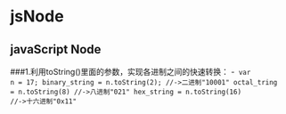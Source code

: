 # jsNode
## javaScript Node

###1.利用toString()里面的参数，实现各进制之间的快速转换：
-<code>
var n = 17;
binary_string = n.toString(2);
//->二进制"10001"
octal_tring = n.toString(8)
//->八进制"021"
hex_string = n.toString(16)
//->十六进制"0x11"
</code>
